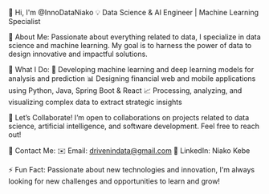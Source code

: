 👋 Hi, I'm @InnoDataNiako
💡 Data Science & AI Engineer | Machine Learning Specialist

🔹 About Me:
Passionate about everything related to data, I specialize in data science and machine learning. My goal is to harness the power of data to design innovative and impactful solutions.

🔹 What I Do:
🚀 Developing machine learning and deep learning models for analysis and prediction
📊 Designing financial web and mobile applications using Python, Java, Spring Boot & React
📈 Processing, analyzing, and visualizing complex data to extract strategic insights

🔹 Let’s Collaborate!
I’m open to collaborations on projects related to data science, artificial intelligence, and software development. Feel free to reach out!

📩 Contact Me:
✉️ Email: drivenindata@gmail.com
💼 LinkedIn: Niako Kebe

⚡ Fun Fact: Passionate about new technologies and innovation, I'm always looking for new challenges and opportunities to learn and grow!
